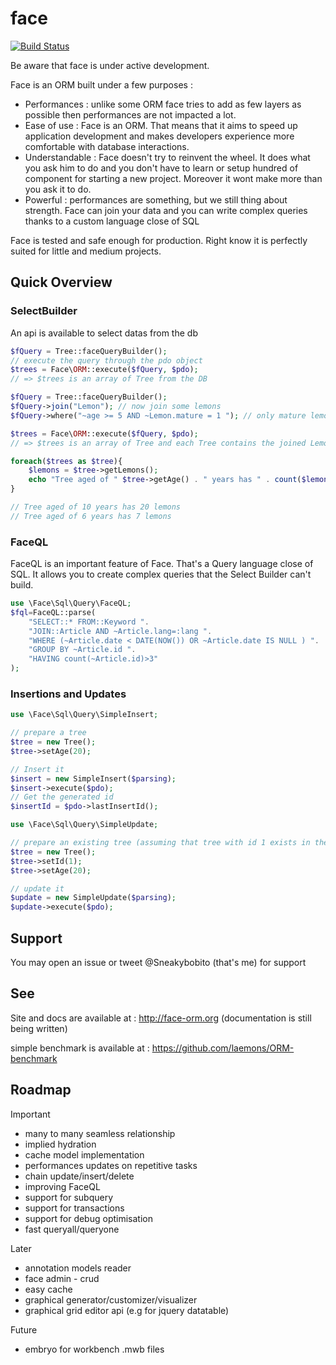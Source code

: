 face
====
[![Build Status](https://drone.io/github.com/laemons/face/status.png)](https://drone.io/github.com/laemons/face/latest)

Be aware that face is under active development.

Face is an ORM built under a few purposes :
 * Performances : unlike some ORM face tries to add as few layers as possible then performances are not impacted a lot.
 * Ease of use  : Face is an ORM. That means that it aims to speed up application development and
 makes developers experience more comfortable with database interactions.
 * Understandable : Face doesn't try to reinvent the wheel. It does what you ask him to do and you don't have to learn
 or setup hundred of component for starting a new project. Moreover it wont make more than you ask it to do.
 * Powerful : performances are something, but we still thing about strength. Face can join your data
 and you can  write complex queries thanks to a custom language close of SQL


Face is tested and safe enough for production. Right know it is perfectly suited for little and medium projects.


Quick Overview
--------------

### SelectBuilder

An api is available to select datas from the db

```php
$fQuery = Tree::faceQueryBuilder();
// execute the query through the pdo object
$trees = Face\ORM::execute($fQuery, $pdo);
// => $trees is an array of Tree from the DB
```


```php
$fQuery = Tree::faceQueryBuilder();
$fQuery->join("Lemon"); // now join some lemons
$fQuery->where("~age >= 5 AND ~Lemon.mature = 1 "); // only mature lemons and trees aged of  5 years or more

$trees = Face\ORM::execute($fQuery, $pdo);
// => $trees is an array of Tree and each Tree contains the joined Lemon

foreach($trees as $tree){
    $lemons = $tree->getLemons();
    echo "Tree aged of " $tree->getAge() . " years has " . count($lemons) . " mature lemons <br/>";
}

// Tree aged of 10 years has 20 lemons
// Tree aged of 6 years has 7 lemons
```


### FaceQL

FaceQL is an important feature of Face. That's a Query language close of SQL.
It allows you to create complex queries that the Select Builder can't build.

```php
use \Face\Sql\Query\FaceQL;
$fql=FaceQL::parse(
    "SELECT::* FROM::Keyword ".
    "JOIN::Article AND ~Article.lang=:lang ".
    "WHERE (~Article.date < DATE(NOW()) OR ~Article.date IS NULL ) ".
    "GROUP BY ~Article.id ".
    "HAVING count(~Article.id)>3"
);
```

### Insertions and Updates

```php
use \Face\Sql\Query\SimpleInsert;

// prepare a tree
$tree = new Tree();
$tree->setAge(20);

// Insert it
$insert = new SimpleInsert($parsing);
$insert->execute($pdo);
// Get the generated id
$insertId = $pdo->lastInsertId();
```

```php
use \Face\Sql\Query\SimpleUpdate;

// prepare an existing tree (assuming that tree with id 1 exists in the db)
$tree = new Tree();
$tree->setId(1);
$tree->setAge(20);

// update it
$update = new SimpleUpdate($parsing);
$update->execute($pdo);
```

Support
----------

You may open an issue or tweet @Sneakybobito (that's me) for support


See
--------

Site and docs are available at : http://face-orm.org (documentation is still being written)

simple benchmark is available at : https://github.com/laemons/ORM-benchmark



Roadmap
---------

Important
 * many to many seamless relationship
 * implied hydration
 * cache model implementation
 * performances updates on repetitive tasks
 * chain update/insert/delete
 * improving FaceQL
 * support for subquery
 * support for transactions
 * support for debug optimisation
 * fast queryall/queryone

Later
 * annotation models reader
 * face admin - crud
 * easy cache
 * graphical generator/customizer/visualizer
 * graphical grid editor api (e.g for jquery datatable)

Future
 * embryo for workbench .mwb files
